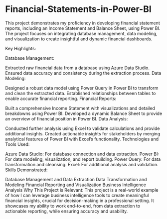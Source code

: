 # Financial-Statements-in-Power-BI
This project demonstrates my proficiency in developing financial statement reports, including an Income Statement and Balance Sheet, using Power BI. The project focuses on integrating database management, data modeling, and visualization to create insightful and dynamic financial dashboards.

Key Highlights:

Database Management:

Extracted raw financial data from a database using Azure Data Studio.
Ensured data accuracy and consistency during the extraction process.
Data Modeling:

Designed a robust data model using Power Query in Power BI to transform and clean the extracted data.
Established relationships between tables to enable accurate financial reporting.
Financial Reports:

Built a comprehensive Income Statement with visualizations and detailed breakdowns using Power BI.
Developed a dynamic Balance Sheet to provide an overview of financial position in Power BI.
Data Analysis:

Conducted further analysis using Excel to validate calculations and provide additional insights.
Created actionable insights for stakeholders by merging analytical features of Power BI with Excel’s functionality.
Technologies and Tools Used:

Azure Data Studio: For database connection and data extraction.
Power BI: For data modeling, visualization, and report building.
Power Query: For data transformation and cleansing.
Excel: For additional analysis and validation.
Skills Demonstrated:

Database Management and Data Extraction
Data Transformation and Modeling
Financial Reporting and Visualization
Business Intelligence Analysis
Why This Project is Relevant:
This project is a real-world example of how I can leverage business intelligence tools to create meaningful financial insights, crucial for decision-making in a professional setting. It showcases my ability to work end-to-end, from data extraction to actionable reporting, while ensuring accuracy and usability.
